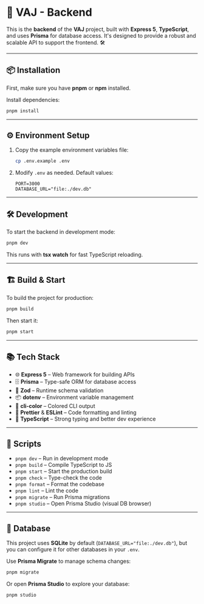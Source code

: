 # 🚀 VAJ - Backend

This is the **backend** of the **VAJ** project, built with **Express 5**, **TypeScript**, and uses **Prisma** for database access. It's designed to provide a robust and scalable API to support the frontend. 🛠️

---

## 📦 Installation

First, make sure you have **pnpm** or **npm** installed.

Install dependencies:

```bash
pnpm install
```

---

## ⚙️ Environment Setup

1. Copy the example environment variables file:

    ```bash
    cp .env.example .env
    ```

2. Modify `.env` as needed. Default values:
    ```env
    PORT=3000
    DATABASE_URL="file:./dev.db"
    ```

---

## 🛠️ Development

To start the backend in development mode:

```bash
pnpm dev
```

This runs with **tsx watch** for fast TypeScript reloading.

---

## 🏗️ Build & Start

To build the project for production:

```bash
pnpm build
```

Then start it:

```bash
pnpm start
```

---

## 📚 Tech Stack

- 🌐 **Express 5** – Web framework for building APIs
- 🗄 **Prisma** – Type-safe ORM for database access
- 🧪 **Zod** – Runtime schema validation
- 📦 **dotenv** – Environment variable management
- 🎨 **cli-color** – Colored CLI output
- 🧹 **Prettier** & **ESLint** – Code formatting and linting
- 💬 **TypeScript** – Strong typing and better dev experience

---

## 📜 Scripts

- `pnpm dev` – Run in development mode
- `pnpm build` – Compile TypeScript to JS
- `pnpm start` – Start the production build
- `pnpm check` – Type-check the code
- `pnpm format` – Format the codebase
- `pnpm lint` – Lint the code
- `pnpm migrate` – Run Prisma migrations
- `pnpm studio` – Open Prisma Studio (visual DB browser)

---

## 📂 Database

This project uses **SQLite** by default (`DATABASE_URL="file:./dev.db"`), but you can configure it for other databases in your `.env`.

Use **Prisma Migrate** to manage schema changes:

```bash
pnpm migrate
```

Or open **Prisma Studio** to explore your database:

```bash
pnpm studio
```
